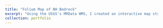 ```yaml
---
title: "Folium Map of NH Bedrock"
excerpt: "Using the USGS's MRData WMS, I created an interactive map stylized with USGS Lithologic color classes.<br/><iframe src='/files/geology_nh_map.html' width='600' height='450' frameborder='0' style='border:0' allowfullscreen></iframe>"
collection: portfolio
---
```

